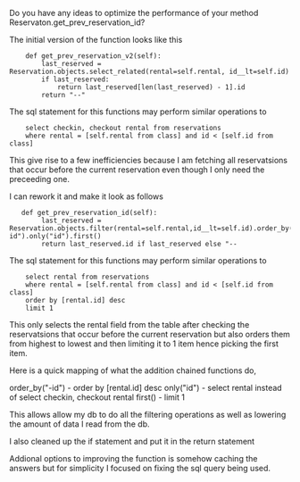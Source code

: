 
Do you have any ideas to optimize the performance of your method   Reservaton.get_prev_reservation_id?

The initial version of the function looks like  this
```
    def get_prev_reservation_v2(self):
        last_reserved = Reservation.objects.select_related(rental=self.rental, id__lt=self.id)
        if last_reserved:
            return last_reserved[len(last_reserved) - 1].id
        return "--"

```

The sql  statement for this functions may perform similar operations to 
```
    select checkin, checkout rental from reservations 
    where rental = [self.rental from class] and id < [self.id from class]
```

This give rise to a few inefficiencies because I am fetching all reservatsions that occur before the current reservation even though I only need the preceeding one.


I can rework it and make it look as follows

```
   def get_prev_reservation_id(self):
        last_reserved = Reservation.objects.filter(rental=self.rental,id__lt=self.id).order_by("-id").only("id").first()
        return last_reserved.id if last_reserved else "--

```

The sql statement for this functions may perform similar operations to 
```
    select rental from reservations 
    where rental = [self.rental from class] and id < [self.id from class]
    order by [rental.id] desc
    limit 1
```

This only selects the rental field from the table after checking the reservatsions that occur before the current reservation but also orders them from highest to lowest and then limiting it to 1 item hence picking the first item.

Here is a quick mapping of what the addition chained functions do,

order_by("-id") -     order by [rental.id] desc
only("id") - select rental instead of  select checkin, checkout rental
first() - limit 1

This allows allow my db to do all the filtering operations as well as lowering the amount of data I read from the db.

I also cleaned up the if statement and put it in the return statement 

Addional options to improving the function is somehow caching the answers but for simplicity I focused on fixing the sql query being used.
